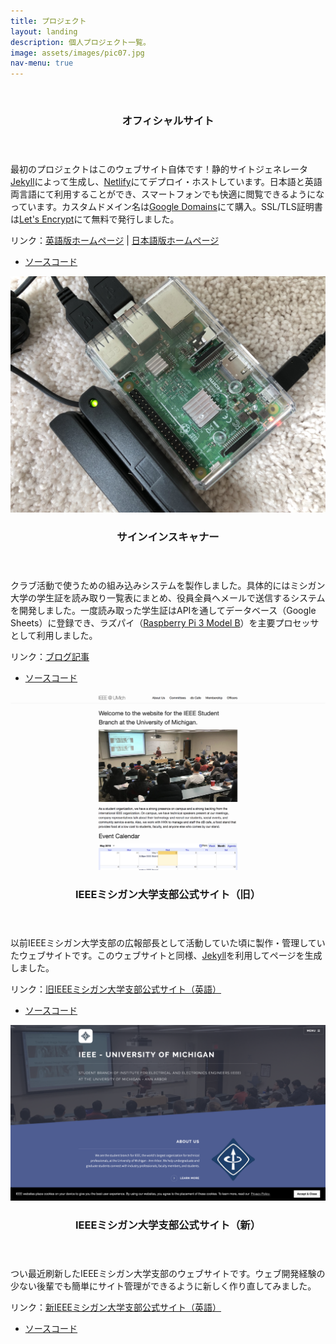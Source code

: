 ```yaml
---
title: プロジェクト
layout: landing
description: 個人プロジェクト一覧。
image: assets/images/pic07.jpg
nav-menu: true
---
```


<!-- Main -->
<div id="main">

<!-- Two -->
<section id="two" class="spotlights">
	<section>
		<a href="https://www.shutasuzuki.com/" class="image" target="_blank">
			<img src="/assets/images/personal_website.jpg" alt="" data-position="top center"/>
		</a>
		<div class="content">
			<div class="inner">
				<header class="major">
					<h3>オフィシャルサイト</h3>
				</header>
				<p>最初のプロジェクトはこのウェブサイト自体です！静的サイトジェネレータ<a href="https://jekyllrb.com/" target="_blank">Jekyll</a>によって生成し、<a href="https://www.netlify.com/" target="_blank">Netlify</a>にてデプロイ・ホストしています。日本語と英語両言語にて利用することができ、スマートフォンでも快適に閲覧できるようになっています。カスタムドメイン名は<a href="https://domains.google/" target="_blank">Google Domains</a>にて購入。SSL/TLS証明書は<a href="https://letsencrypt.org/" target="_blank">Let's Encrypt</a>にて無料で発行しました。 </p>
                <p>リンク：<a href="https://www.shutasuzuki.com/" target="_blank">英語版ホームページ</a> | <a href="https://www.shutasuzuki.com/ja/" target="_blank">日本語版ホームページ</a></p>
				<ul class="actions">
					<li><a href="https://github.com/shutas/forty-jekyll-theme/tree/gh-pages" class="button" target="_blank">ソースコード</a></li>
				</ul>
			</div>
		</div>
	</section>
    <section>
		<a href="https://github.com/shutas/IEEEUMich-Card-Reader" class="image" target="_blank">
			<img src="/assets/images/sign_in_scanner.jpg" alt="" data-position="center center"/>
		</a>
		<div class="content">
			<div class="inner">
				<header class="major">
					<h3>サインインスキャナー</h3>
				</header>
				<p>クラブ活動で使うための組み込みシステムを製作しました。具体的にはミシガン大学の学生証を読み取り一覧表にまとめ、役員全員へメールで送信するシステムを開発しました。一度読み取った学生証はAPIを通してデータベース（Google Sheets）に登録でき、ラズパイ（<a href="https://www.raspberrypi.org/products/raspberry-pi-3-model-b/" target="_blank">Raspberry Pi 3 Model B</a>）を主要プロセッサとして利用しました。</p>
				<p>リンク：<a href="https://www.shutasuzuki.com/ja/2018/05/09/card_reader.html" target="_blank">ブログ記事</a></p>
				<ul class="actions">
					<li><a href="https://github.com/shutas/IEEEUMich-Card-Reader" class="button" target="_blank">ソースコード</a></li>
				</ul>
			</div>
		</div>
	</section>
    <section>
		<a href="http://ieee-umich.github.io/ieee-website/" class="image" target="_blank">
			<img src="/assets/images/ieee_website.jpg" alt="" data-position="top center"/>
		</a>
		<div class="content">
			<div class="inner">
				<header class="major">
					<h3>IEEEミシガン大学支部公式サイト（旧）</h3>
				</header>
				<p>以前IEEEミシガン大学支部の広報部長として活動していた頃に製作・管理していたウェブサイトです。このウェブサイトと同様、<a href="https://jekyllrb.com/" target="_blank">Jekyll</a>を利用してページを生成しました。</p>
				<p>リンク：<a href="http://ieee-umich.github.io/ieee-website/" target="_blank">旧IEEEミシガン大学支部公式サイト（英語）</a></p>
                <ul class="actions">
					<li><a href="https://github.com/ieee-umich/ieee-website" class="button" target="_blank">ソースコード</a></li>
				</ul>
			</div>
		</div>
	</section>
	<section>
		<a href="https://ieee.eecs.umich.edu" class="image" target="_blank">
			<img src="/assets/images/new_ieee_website.jpg" alt="" data-position="top center"/>
		</a>
		<div class="content">
			<div class="inner">
				<header class="major">
					<h3>IEEEミシガン大学支部公式サイト（新）</h3>
				</header>
				<p>つい最近刷新したIEEEミシガン大学支部のウェブサイトです。ウェブ開発経験の少ない後輩でも簡単にサイト管理ができるように新しく作り直してみました。</p>
				<p>リンク：<a href="https://ieee.eecs.umich.edu" target="_blank">新IEEEミシガン大学支部公式サイト（英語）</a></p>
                <ul class="actions">
					<li><a href="https://github.com/ieee-umich/en/tree/gh-pages" class="button" target="_blank">ソースコード</a></li>
				</ul>
			</div>
		</div>
	</section>
</section>

</div>
